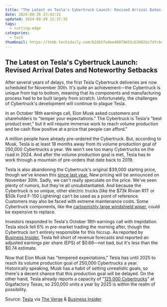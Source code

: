 ```yaml
---
title: "The Latest on Tesla's Cybertruck Launch: Revised Arrival Dates and Noteworthy Setbacks"
date: 2024-08-26 23:43:21
updated: 2024-08-29 12:37:33
tags:
  - cutting-edge
categories:
  - tech
thumbnail: https://thmb.techidaily.com/b2db5fedee40970035cb3002dc7dfcbc1c0c6f7d7b80bea9905bc131bc260d6b.jpg
---
```


## The Latest on Tesla's Cybertruck Launch: Revised Arrival Dates and Noteworthy Setbacks

After several years of delays, the first Tesla Cybertruck deliveries are now scheduled for November 30th. It's quite an achievement—the Cybertruck is unique from top to bottom, meaning that its components and manufacturing process had to be built largely from scratch. Unfortunately, the challenges of Cybertruck's development will continue to plague Tesla.

 In an October 18th earnings call, Elon Musk asked customers and shareholders to "temper your expectations." The Cybertruck is Tesla's "best product ever," but it will require immense work to reach volume production and be cash flow positive at a price that people can afford."

 A million people have already pre-ordered the Cybertruck. But, according to Musk, Tesla is at least 18 months away from its volume production goal of 250,000 Cybertrucks a year. We won't see too many Cybertrucks on the road in 2024\. And after the volume production goal is met, Tesla has to work through a mountain of pre-orders that date back to 2019.

 Tesla is also abandoning the Cybertruck's original $39,000 starting price, though we've known this [since last year.](https://buynow-info.techidaily.com/wearable-showdown-pros-and-cons-of-apple-watch-series-9-vs-fitbit-charge-6/) New pricing will be announced on November 30th. Sadly, we can't really speculate on the price. We've seen plenty of rumors, but they're all unsubstantiated. And because the Cybertruck is so unique, other electric trucks (like the $73k Rivian R1T or $50k Ford F-150 Lightning) can't be used as a point of reference. Customers may also be faced with extreme maintenance costs. Some Cybertruck components, like the [cartoonishly large windshield wiper](https://facebook-video-share.techidaily.com/updated-visual-producer-hub/), could be expensive to replace.

 Investors responded to Tesla's October 18th earnings call with trepidation. Tesla stock fell 6% in pre-market trading the morning after, though the Cybertruck isn't entirely responsible for this hiccup. As reported by [Business Insider](https://www.businessinsider.com/tesla-earnings-q3-report-live-updates-guidance-analyst-call-stock-reaction-2023-10), Tesla fell short of revenue forecasts and reported an adjusted earnings per share (EPS) of $0.66—not bad, but it's less than the $0.74 estimate.

 Now that Elon Musk has "tempered expectations," Tesla has until 2025 to reach its volume production goal of 250,000 Cybertrucks a year. Historically speaking, Musk has a habit of setting unrealistic goals, so there's a decent chance that this production goal will be delayed. On the other hand, Tesla already reports a capacity of "[125,000 Cybertrucks](https://electrek.co/2023/10/18/tesla-cybertruck-deliveries-november-production-capacity/)" at Gigafactory Texas, so 250,000 units a year by 2025 is within the realm of possibility.

 Source: [Tesla](https://twitter.com/Tesla/status/1714737600991248796) via [The Verge](https://www.theverge.com/2023/10/18/23923048/tesla-cybertruck-ev-pickup-delivery-date-november-30) & [Business Insider](https://www.businessinsider.com/tesla-earnings-q3-report-live-updates-guidance-analyst-call-stock-reaction-2023-10)

<ins class="adsbygoogle"
     style="display:block"
     data-ad-format="autorelaxed"
     data-ad-client="ca-pub-7571918770474297"
     data-ad-slot="1223367746"></ins>



<ins class="adsbygoogle"
     style="display:block"
     data-ad-client="ca-pub-7571918770474297"
     data-ad-slot="8358498916"
     data-ad-format="auto"
     data-full-width-responsive="true"></ins>

